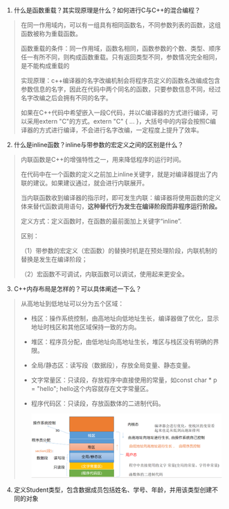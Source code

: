 1. 什么是函数重载？其实现原理是什么？如何进行C与C++的混合编程？

> 在同一作用域内，可以有一组具有相同函数名，不同参数列表的函数，这组函数被称为重载函数。
>
> 函数重载的条件：同一作用域，函数名相同，函数参数的个数、类型、顺序任一有所不同，则构成函数重载。只有返回类型不同，参数情况完全相同，是不能构成重载的
>
> 
>
> 实现原理：c++编译器的名字改编机制会将程序员定义的函数名改编成包含参数信息的名字，因此在代码中两个同名的函数，只要参数信息不同，经过名字改编之后会拥有不同的名字。
>
> 
>
> 如果在C++代码中希望嵌入一段C代码，并以C编译器的方式进行编译，可以采用extern "C"的方式。extern "C" { ... }，大括号中的内容会按照C编译器的方式进行编译，不会进行名字改编，一定程度上提升了效率。



2. 什么是inline函数？inline与带参数的宏定义之间的区别是什么？

> 内联函数是C++的增强特性之一，用来降低程序的运行时间。
>
> 在代码中在一个函数的定义之前加上inline关键字，就是对编译器提出了内联的建议。如果建议通过，就会进行内联展开。
>
> 当内联函数收到编译器的指示时，即可发生内联：编译器将使用函数的定义体来替代函数调用语句，**这种替代行为发生在编译阶段而非程序运行阶段。**
>
> 定义方式：定义函数时，在函数的最前面加上关键字“inline”.
>
> 
>
> 区别：
>
> （1）带参数的宏定义（宏函数）的替换时机是在预处理阶段，内联机制的替换是发生在编译阶段；
>
> （2）宏函数不可调试，内联函数可以调试，使用起来更安全。
>
> 



3. C++内存布局是怎样的？可以具体阐述一下么？

> 从高地址到低地址可以分为五个区域：
>
> - 栈区：操作系统控制，由高地址向低地址生长，编译器做了优化，显示地址时栈区和其他区域保持一致的方向。
>
> - 堆区：程序员分配，由低地址向高地址生长，堆区与栈区没有明确的界限。
>
> - 全局/静态区：读写段（数据段），存放全局变量、静态变量。
>
> - 文字常量区：只读段，存放程序中直接使用的常量，如const char * p = "hello";  hello这个内容就存在文字常量区。
>
> - 程序代码区：只读段，存放函数体的二进制代码。
>
>   <img src="day03作业.assets/image-20240604211302863.png" alt="image-20240604211302863" style="zoom:67%;" />





4. 定义Student类型，包含数据成员包括姓名、学号、年龄，并用该类型创建不同的对象













